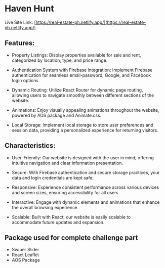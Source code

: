 # Haven Hunt

Live Site Link: [https://real-estate-ph.netlify.app/](https://real-estate-ph.netlify.app/)

## Features:

- Property Listings: Display properties available for sale and rent, categorized by location, type, and price range.

- Authentication System with Firebase Integration: Implement Firebase authentication for seamless email-password, Google, and Facebook login options.

- Dynamic Routing: Utilize React Router for dynamic page routing, allowing users to navigate smoothly between different sections of the website.

- Animations: Enjoy visually appealing animations throughout the website, powered by AOS package and Animate.css.

- Local Storage: Implement local storage to store user preferences and session data, providing a personalized experience for returning visitors.

## Characteristics:

- User-Friendly: Our website is designed with the user in mind, offering intuitive navigation and clear information presentation.

- Secure: With Firebase authentication and secure storage practices, your data and login credentials are kept safe.

- Responsive: Experience consistent performance across various devices and screen sizes, ensuring accessibility for all users.

- Interactive: Engage with dynamic elements and animations that enhance the overall browsing experience.
- Scalable: Built with React, our website is easily scalable to accommodate future updates and expansion.

## Package used for complete challenge part

- Swiper Slider
- React Leaflet
- AOS Package
